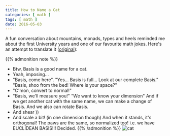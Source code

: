 ```yaml
---
title: How to Name a Cat
categories: [ math ]
tags: [ math ]
date: 2016-05-03
---
```


A fun conversation about mountains, monads, types and heels reminded me about the first University years and one of our favourite math jokes. Here's an attempt to translate it ([original](http://bash.im/quote/394171)):

{{% admonition note %}}
- Btw, Basis is a good name for a cat.
- Yeah, imposing...
- "Basis, come here". 
  "Yes... Basis is full... Look at our complete Basis."
  "Basis, shoo from the bed! Where is your space?"
- "C'mon, convert to normal!"
- "Basis, we'll measure you!"
  "We want to know your dimension"
  And if we get another cat with the same name, we can make a change of Basis.
  And we also can rotate Basis.
- And shear ))
- And scale a bit! (in one dimension though)
  And when it stands, it's orthogonal!
  The paws are the same, so normalized too!
  i.e. we have EUCLIDEAN BASIS!!!
  Decided.
{{% /admonition %}}
![cat](/images/cat.png#floatright)